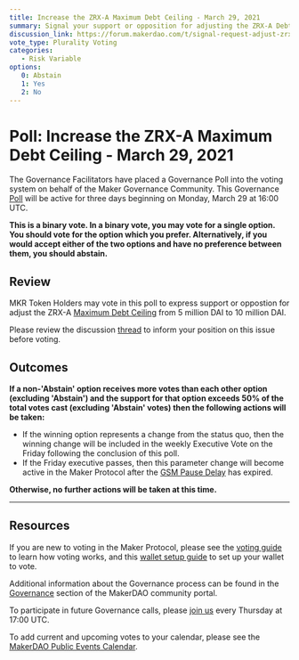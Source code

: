```yaml
---
title: Increase the ZRX-A Maximum Debt Ceiling - March 29, 2021
summary: Signal your support or opposition for adjusting the ZRX-A Debt Ceiling from 5 million DAI to 10 million DAI.
discussion_link: https://forum.makerdao.com/t/signal-request-adjust-zrx-a-dc-iam-line/6993
vote_type: Plurality Voting
categories:
   - Risk Variable
options:
   0: Abstain
   1: Yes
   2: No
---
```


# Poll: Increase the ZRX-A Maximum Debt Ceiling - March 29, 2021

The Governance Facilitators have placed a Governance Poll into the voting system on behalf of the Maker Governance Community. This Governance [Poll](https://community-development.makerdao.com/en/learn/governance/on-chain-gov) will be active for three days beginning on Monday, March 29 at 16:00 UTC.

**This is a binary vote. In a binary vote, you may vote for a single option. You should vote for the option which you prefer. Alternatively, if you would accept either of the two options and have no preference between them, you should abstain.**

## Review

MKR Token Holders may vote in this poll to express support or oppostion for adjust the ZRX-A [Maximum Debt Ceiling](https://community-development.makerdao.com/en/learn/governance/module-dciam/) from 5 million DAI to 10 million DAI.

Please review the discussion [thread](https://forum.makerdao.com/t/signal-request-adjust-zrx-a-dc-iam-line/6993) to inform your position on this issue before voting.

## Outcomes

**If a non-'Abstain' option receives more votes than each other option (excluding 'Abstain') and the support for that option exceeds 50% of the total votes cast (excluding 'Abstain' votes) then the following actions will be taken:**
- If the winning option represents a change from the status quo, then the winning change will be included in the weekly Executive Vote on the Friday following the conclusion of this poll. 
- If the Friday executive passes, then this parameter change will become active in the Maker Protocol after the [GSM Pause Delay](https://community-development.makerdao.com/en/learn/governance/param-gsm-pause-delay) has expired.

**Otherwise, no further actions will be taken at this time.**

---

## Resources

If you are new to voting in the Maker Protocol, please see the [voting guide](https://community-development.makerdao.com/en/learn/governance/how-voting-works/) to learn how voting works, and this [wallet setup guide](https://community-development.makerdao.com/en/learn/governance/voting-setup/) to set up your wallet to vote.

Additional information about the Governance process can be found in the [Governance](https://community-development.makerdao.com/en/learn/governance) section of the MakerDAO community portal.

To participate in future Governance calls, please [join us](https://github.com/makerdao/community/tree/master/governance/governance-and-risk-meetings) every Thursday at 17:00 UTC.

To add current and upcoming votes to your calendar, please see the [MakerDAO Public Events Calendar](https://calendar.google.com/calendar/embed?src=makerdao.com_3efhm2ghipksegl009ktniomdk%40group.calendar.google.com&ctz=UTC&mode=week&showCalendars=0&showPrint=0).
